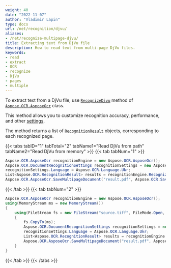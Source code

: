 ```yaml
---
weight: 40
date: "2022-11-07"
author: "Vladimir Lapin"
type: docs
url: /net/recognition/djvu/
aliases:
- /net/recognize-multipage-djvu/
title: Extracting text from DjVu file
description: How to read text from multi-page DjVu files.
keywords:
- read
- extract
- OCR
- recognize
- DjVu
- pages
- multiple
---
```


To extract text from a DjVu file, use [`RecognizeDjvu`](https://reference.aspose.com/ocr/net/aspose.ocr/asposeocr/recognizedjvu/) method of [`Aspose.OCR.AsposeOcr`](https://reference.aspose.com/ocr/net/aspose.ocr/asposeocr/) class.

This method allows you to customize recognition accuracy, performance, and other [settings](/ocr/net/recognition-settings-document/).

The method returns a list of [`RecognitionResult`](https://reference.aspose.com/ocr/net/aspose.ocr/recognitionresult/) objects, corresponding to each recognized page.

{{< tabs tabID="1" tabTotal="2" tabName1="Read DjVu from path" tabName2="Read DjVu from memory" >}}
{{< tab tabNum="1" >}}
```csharp
Aspose.OCR.AsposeOcr recognitionEngine = new Aspose.OCR.AsposeOcr();
Aspose.OCR.DocumentRecognitionSettings recognitionSettings = new Aspose.OCR.DocumentRecognitionSettings();
recognitionSettings.Language = Aspose.OCR.Language.Ukr;
List<Aspose.OCR.RecognitionResult> results = recognitionEngine.RecognizeDjvu("source.djvu", recognitionSettings);
Aspose.OCR.AsposeOcr.SaveMultipageDocument("result.pdf", Aspose.OCR.SaveFormat.Pdf, results);
```
{{< /tab >}}
{{< tab tabNum="2" >}}
```csharp
Aspose.OCR.AsposeOcr recognitionEngine = new Aspose.OCR.AsposeOcr();
using(MemoryStream ms = new MemoryStream())
{
	using(FileStream fs = new FileStream("source.tiff", FileMode.Open, FileAccess.Read))
	{
		fs.CopyTo(ms);
		Aspose.OCR.DocumentRecognitionSettings recognitionSettings = new Aspose.OCR.DocumentRecognitionSettings();
		recognitionSettings.Language = Aspose.OCR.Language.Ukr;
		List<Aspose.OCR.RecognitionResult> results = recognitionEngine.RecognizeDjvu(ms, recognitionSettings);
		Aspose.OCR.AsposeOcr.SaveMultipageDocument("result.pdf", Aspose.OCR.SaveFormat.Pdf, results);
	}
}
```
{{< /tab >}}
{{< /tabs >}}
